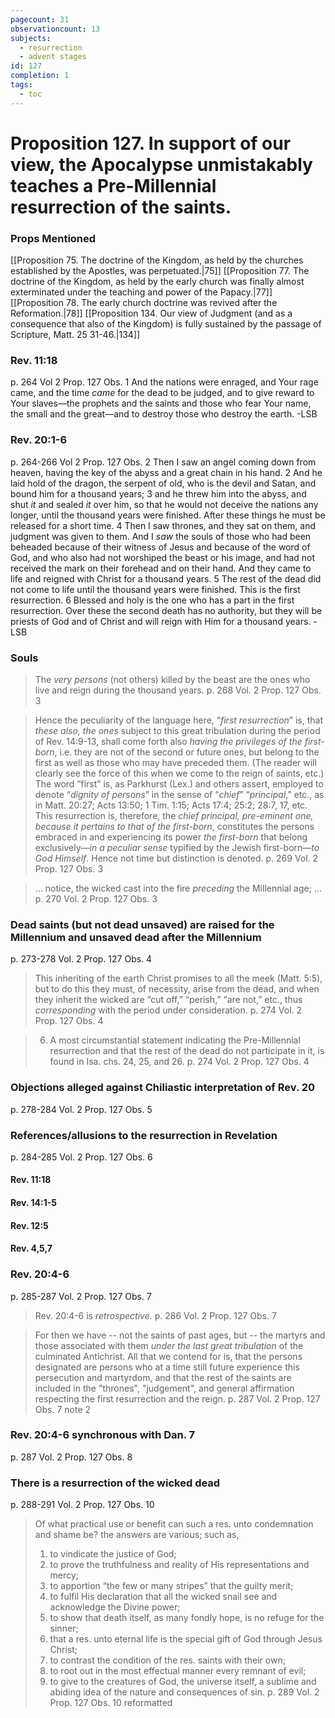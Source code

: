 ```yaml
---
pagecount: 31
observationcount: 13
subjects:
  - resurrection
  - advent stages
id: 127
completion: 1
tags:
  - toc
---
```

# Proposition 127. In support of our view, the Apocalypse unmistakably teaches a Pre-Millennial resurrection of the saints.
### Props Mentioned
[[Proposition 75. The doctrine of the Kingdom, as held by the churches established by the Apostles, was perpetuated.|75]] [[Proposition 77. The doctrine of the Kingdom, as held by the early church was finally almost exterminated under the teaching and power of the Papacy.|77]] [[Proposition 78. The early church doctrine was revived after the Reformation.|78]] [[Proposition 134. Our view of Judgment (and as a consequence that also of the Kingdom) is fully sustained by the passage of Scripture, Matt. 25 31-46.|134]] 
### Rev. 11:18
p. 264 Vol 2 Prop. 127 Obs. 1
And the nations were enraged, and Your rage came, and the time _came_ for the dead to be judged, and to give reward to Your slaves—the prophets and the saints and those who fear Your name, the small and the great—and to destroy those who destroy the earth.
-LSB
### Rev. 20:1-6
p. 264-266 Vol 2 Prop. 127 Obs. 2
Then I saw an angel coming down from heaven, having the key of the abyss and a great chain in his hand. 2 And he laid hold of the dragon, the serpent of old, who is the devil and Satan, and bound him for a thousand years; 3 and he threw him into the abyss, and shut _it_ and sealed _it_ over him, so that he would not deceive the nations any longer, until the thousand years were finished. After these things he must be released for a short time. 4 Then I saw thrones, and they sat on them, and judgment was given to them. And I _saw_ the souls of those who had been beheaded because of their witness of Jesus and because of the word of God, and who also had not worshiped the beast or his image, and had not received the mark on their forehead and on their hand. And they came to life and reigned with Christ for a thousand years. 5 The rest of the dead did not come to life until the thousand years were finished. This is the first resurrection. 6 Blessed and holy is the one who has a part in the first resurrection. Over these the second death has no authority, but they will be priests of God and of Christ and will reign with Him for a thousand years.
-LSB
### Souls
>The *very persons* (not others) killed by the beast are the ones who live and reign during the thousand years.
>p. 268 Vol. 2 Prop. 127 Obs. 3

>Hence the peculiarity of the language here, “*first resurrection*” is, that *these also, the ones* subject to this great tribulation during the period of Rev. 14:9-13, shall come forth also *having the privileges of the first-born*, i.e. they are not of the second or future ones, but belong to the first as well as those who may have preceded them. (The reader will clearly see the force of this when we come to the reign of saints, etc.) The word “first” is, as Parkhurst (Lex.) and others assert, employed to denote “*dignity of persons*” in the sense of “*chief*” “*principal*,” etc., as in Matt. 20:27; Acts 13:50; 1 Tim. 1:15; Acts 17:4; 25:2; 28:7, 17, etc. This resurrection is, therefore, the *chief principal, pre-eminent one, because it pertains to that of the first-born*, constitutes the persons embraced in and experiencing its power *the first-born* that belong exclusively—*in a peculiar sense* typified by the Jewish first-born—*to God Himself*. Hence not time but distinction is denoted.
>p. 269 Vol. 2 Prop. 127 Obs. 3

>... notice, the wicked cast into the fire *preceding* the Millennial age; ...
>p. 270 Vol. 2 Prop. 127 Obs. 3
### Dead saints (but not dead unsaved) are raised for the Millennium and unsaved dead after the Millennium
p. 273-278 Vol. 2 Prop. 127 Obs. 4

>This inheriting of the earth Christ promises to all the meek (Matt. 5:5), but to do this they must, of necessity, arise from the dead, and when they inherit the wicked are “cut off,” “perish,” “are not,” etc., thus *corresponding* with the period under consideration.
>p. 274 Vol. 2 Prop. 127 Obs. 4

>6. A most circumstantial statement indicating the Pre-Millennial resurrection and that the rest of the dead do not participate in it, is found in Isa. chs. 24, 25, and 26.
>p. 274 Vol. 2 Prop. 127 Obs. 4
### Objections alleged against Chiliastic interpretation of Rev. 20
p. 278-284 Vol. 2 Prop. 127 Obs. 5
### References/allusions to the resurrection in Revelation
p. 284-285 Vol. 2 Prop. 127 Obs. 6
#### Rev. 11:18
#### Rev. 14:1-5
#### Rev. 12:5
#### Rev. 4,5,7

### Rev. 20:4-6
p. 285-287 Vol. 2 Prop. 127 Obs. 7

>Rev. 20:4-6 is *retrospective*.
>p. 286 Vol. 2 Prop. 127 Obs. 7

>For then we have -- not the saints of past ages, but -- the martyrs and those associated with them *under the last great tribulation* of the culminated Antichrist. All that we contend for is, that the persons designated are persons who at a time still future experience this persecution and martyrdom, and that the rest of the saints are included in the "thrones", "judgement", and general affirmation respecting the first resurrection and the reign.
>p. 287 Vol. 2 Prop. 127 Obs. 7 note 2
### Rev. 20:4-6 synchronous with Dan. 7
p. 287 Vol. 2 Prop. 127 Obs. 8
### There is a resurrection of the wicked dead
p. 288-291 Vol. 2 Prop. 127 Obs. 10

>Of what practical use or benefit can such a res. unto condemnation and shame be? the answers are various; such as, 
>1. to vindicate the justice of God; 
>2. to prove the truthfulness and reality of His representations and mercy; 
>3. to apportion “the few or many stripes” that the guilty merit; 
>4. to fulfil His declaration that all the wicked snail see and acknowledge the Divine power; 
>5. to show that death itself, as many fondly hope, is no refuge for the sinner; 
>6. that a res. unto eternal life is the special gift of God through Jesus Christ; 
>7. to contrast the condition of the res. saints with their own; 
>8. to root out in the most effectual manner every remnant of evil; 
>9. to give to the creatures of God, the universe itself, a sublime and abiding idea of the nature and consequences of sin.
>p. 289 Vol. 2 Prop. 127 Obs. 10 reformatted












